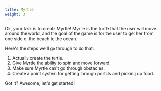 ```yaml
---
title: Myrtle
weight: 3
---
```


Ok, your task is to create Myrtle!
Myrtle is the turtle that the user will move around the world, and the goal of the game is for the user to get her from one side of the beach to the ocean.

Here's the steps we'll go through to do that:

1. Actually create the turtle.
2. Give Myrtle the ability to spin and move forward.
3. Make sure Myrtle can't go through obstacles.
4. Create a point system for getting through portals and picking up food.

Got it? Awesome, let's get started!
